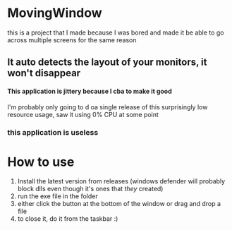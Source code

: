 # MovingWindow
this is a project that I made because I was bored and made it be able to go across multiple screens for the same reason
## It auto detects the layout of your monitors, it won't disappear
#### This application is jittery because I cba to make it good
I'm probably only going to d oa single release of this
surprisingly low resource usage, saw it using 0% CPU at some point
### this application is useless


# How to use
1.  Install the latest version from releases (windows defender will probably block dlls even though it's ones that *they* created)
2.  run the exe file in the folder
3.  either click the button at the bottom of the window or drag and drop a file
4.  to close it, do it from the taskbar :)

